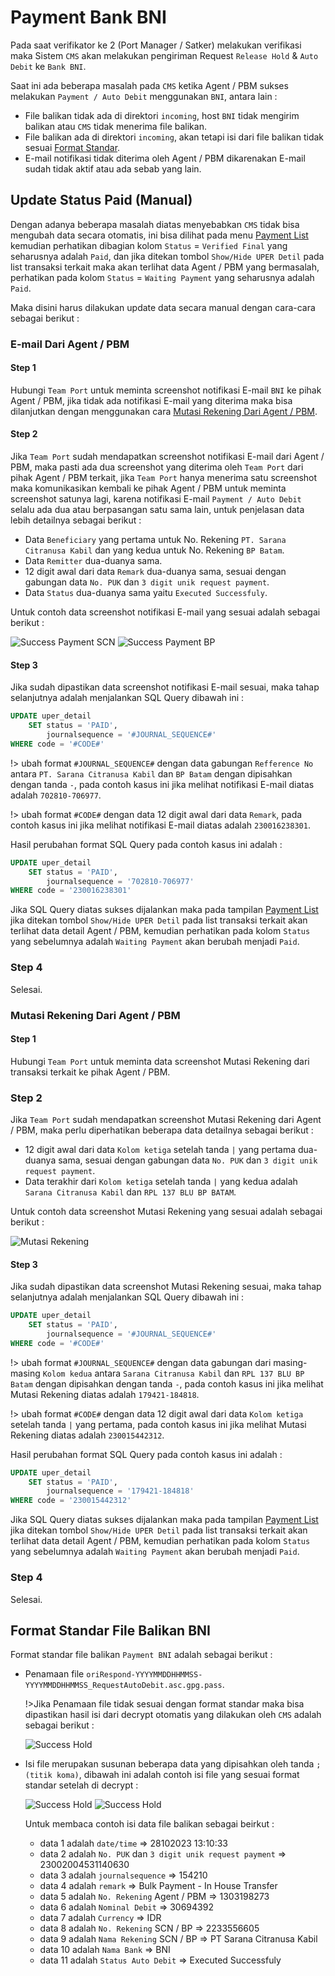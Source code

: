# Payment Bank BNI

Pada saat verifikator ke 2 (Port Manager / Satker) melakukan verifikasi maka Sistem `CMS` akan melakukan pengiriman Request `Release Hold` & `Auto Debit` ke `Bank BNI`.

Saat ini ada beberapa masalah pada `CMS` ketika Agent / PBM sukses melakukan `Payment / Auto Debit` menggunakan `BNI`, antara lain :

- File balikan tidak ada di direktori `incoming`, host `BNI` tidak mengirim balikan atau `CMS` tidak menerima file balikan.
- File balikan ada di direktori `incoming`, akan tetapi isi dari file balikan tidak sesuai [Format Standar](payment-bni.md#format-standar-file-balikan-bni).
- E-mail notifikasi tidak diterima oleh Agent / PBM dikarenakan E-mail sudah tidak aktif atau ada sebab yang lain.

## Update Status Paid (Manual)

Dengan adanya beberapa masalah diatas menyebabkan `CMS` tidak bisa mengubah data secara otomatis, ini bisa dilihat pada menu [Payment List](https://cms.scnport.com/payment.html) kemudian perhatikan dibagian kolom `Status` = `Verified Final` yang seharusnya adalah `Paid`, dan jika ditekan tombol `Show/Hide UPER Detil` pada list transaksi terkait maka akan terlihat data Agent / PBM yang bermasalah, perhatikan pada kolom `Status` = `Waiting Payment` yang seharusnya adalah `Paid`.

Maka disini harus dilakukan update data secara manual dengan cara-cara sebagai berikut :

### E-mail Dari Agent / PBM

#### Step 1

Hubungi `Team Port` untuk meminta screenshot notifikasi E-mail `BNI` ke pihak Agent / PBM, jika tidak ada notifikasi E-mail yang diterima maka bisa dilanjutkan dengan menggunakan cara [Mutasi Rekening Dari Agent / PBM](payment-bni.md#mutasi-rekening-dari-agent--pbm).

#### Step 2

Jika `Team Port` sudah mendapatkan screenshot notifikasi E-mail dari Agent / PBM, maka pasti ada dua screenshot yang diterima oleh `Team Port` dari pihak Agent / PBM terkait, jika `Team Port` hanya menerima satu screenshot maka komunikasikan kembali ke pihak Agent / PBM untuk meminta screenshot satunya lagi, karena notifikasi E-mail `Payment / Auto Debit` selalu ada dua atau berpasangan satu sama lain, untuk penjelasan data lebih detailnya sebagai berikut :

- Data `Beneficiary` yang pertama untuk No. Rekening `PT. Sarana Citranusa Kabil` dan yang kedua untuk No. Rekening `BP Batam`.
- Data `Remitter` dua-duanya sama.
- 12 digit awal dari data `Remark` dua-duanya sama, sesuai dengan gabungan data `No. PUK` dan `3 digit unik request payment`.
- Data `Status` dua-duanya sama yaitu `Executed Successfuly`.

Untuk contoh data screenshot notifikasi E-mail yang sesuai adalah sebagai berikut :

![Success Payment SCN](_media/payment-email-scn.png ":size=400")
![Success Payment BP](_media/payment-email-bp.png ":size=400")

#### Step 3

Jika sudah dipastikan data screenshot notifikasi E-mail sesuai, maka tahap selanjutnya adalah menjalankan SQL Query dibawah ini :

```SQL
UPDATE uper_detail
    SET status = 'PAID',
        journalsequence = '#JOURNAL_SEQUENCE#'
WHERE code = '#CODE#'
```

!> ubah format `#JOURNAL_SEQUENCE#` dengan data gabungan `Refference No` antara `PT. Sarana Citranusa Kabil` dan `BP Batam` dengan dipisahkan dengan tanda `-`, pada contoh kasus ini jika melihat notifikasi E-mail diatas adalah `702810-706977`.

!> ubah format `#CODE#` dengan data 12 digit awal dari data `Remark`, pada contoh kasus ini jika melihat notifikasi E-mail diatas adalah `230016238301`.

Hasil perubahan format SQL Query pada contoh kasus ini adalah :

```SQL
UPDATE uper_detail
    SET status = 'PAID',
        journalsequence = '702810-706977'
WHERE code = '230016238301'
```

Jika SQL Query diatas sukses dijalankan maka pada tampilan [Payment List](https://cms.scnport.com/payment.html) jika ditekan tombol `Show/Hide UPER Detil` pada list transaksi terkait akan terlihat data detail Agent / PBM, kemudian perhatikan pada kolom `Status` yang sebelumnya adalah `Waiting Payment` akan berubah menjadi `Paid`.

### Step 4

Selesai.

### Mutasi Rekening Dari Agent / PBM

#### Step 1

Hubungi `Team Port` untuk meminta data screenshot Mutasi Rekening dari transaksi terkait ke pihak Agent / PBM.

### Step 2

Jika `Team Port` sudah mendapatkan screenshot Mutasi Rekening dari Agent / PBM, maka perlu diperhatikan beberapa data detailnya sebagai berikut :

- 12 digit awal dari data `Kolom ketiga` setelah tanda `|` yang pertama dua-duanya sama, sesuai dengan gabungan data `No. PUK` dan `3 digit unik request payment`.
- Data terakhir dari `Kolom ketiga` setelah tanda `|` yang kedua adalah `Sarana Citranusa Kabil` dan `RPL 137 BLU BP BATAM`.

Untuk contoh data screenshot Mutasi Rekening yang sesuai adalah sebagai berikut :

![Mutasi Rekening](_media/payment-mutasi.jpeg ":size=600")

#### Step 3

Jika sudah dipastikan data screenshot Mutasi Rekening sesuai, maka tahap selanjutnya adalah menjalankan SQL Query dibawah ini :

```SQL
UPDATE uper_detail
    SET status = 'PAID',
        journalsequence = '#JOURNAL_SEQUENCE#'
WHERE code = '#CODE#'
```

!> ubah format `#JOURNAL_SEQUENCE#` dengan data gabungan dari masing-masing `Kolom kedua` antara `Sarana Citranusa Kabil` dan `RPL 137 BLU BP Batam` dengan dipisahkan dengan tanda `-`, pada contoh kasus ini jika melihat Mutasi Rekening diatas adalah `179421-184818`.

!> ubah format `#CODE#` dengan data 12 digit awal dari data `Kolom ketiga` setelah tanda `|` yang pertama, pada contoh kasus ini jika melihat Mutasi Rekening diatas adalah `230015442312`.

Hasil perubahan format SQL Query pada contoh kasus ini adalah :

```SQL
UPDATE uper_detail
    SET status = 'PAID',
        journalsequence = '179421-184818'
WHERE code = '230015442312'
```

Jika SQL Query diatas sukses dijalankan maka pada tampilan [Payment List](https://cms.scnport.com/payment.html) jika ditekan tombol `Show/Hide UPER Detil` pada list transaksi terkait akan terlihat data detail Agent / PBM, kemudian perhatikan pada kolom `Status` yang sebelumnya adalah `Waiting Payment` akan berubah menjadi `Paid`.

### Step 4

Selesai.

## Format Standar File Balikan BNI

Format standar file balikan `Payment BNI` adalah sebagai berikut :

- Penamaan file `oriRespond-YYYYMMDDHHMMSS-YYYYMMDDHHMMSS_RequestAutoDebit.asc.gpg.pass`.

  !>Jika Penamaan file tidak sesuai dengan format standar maka bisa dipastikan hasil isi dari decrypt otomatis yang dilakukan oleh `CMS` adalah sebagai berikut :

  ![Success Hold](_media/payment-wrong-format.png ":size=400")

- Isi file merupakan susunan beberapa data yang dipisahkan oleh tanda `; (titik koma)`, dibawah ini adalah contoh isi file yang sesuai format standar setelah di decrypt :

  ![Success Hold](_media/payment-success-scn.png)
  ![Success Hold](_media/payment-success-bp.png)

  Untuk membaca contoh isi data file balikan sebagai beirkut :

  - data 1 adalah `date/time` => 28102023 13:10:33
  - data 2 adalah `No. PUK` dan `3 digit unik request payment` => 23002004531140630
  - data 3 adalah `journalsequence` => 154210
  - data 4 adalah `remark` => Bulk Payment - In House Transfer
  - data 5 adalah `No. Rekening` Agent / PBM => 1303198273
  - data 6 adalah `Nominal Debit` => 30694392
  - data 7 adalah `Currency` => IDR
  - data 8 adalah `No. Rekening` SCN / BP => 2233556605
  - data 9 adalah `Nama Rekening` SCN / BP => PT Sarana Citranusa Kabil
  - data 10 adalah `Nama Bank` => BNI
  - data 11 adalah `Status Auto Debit` => Executed Successfuly
